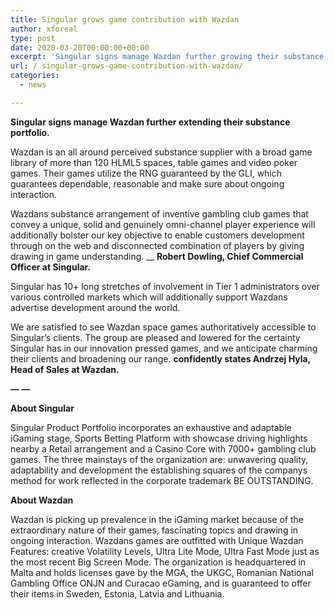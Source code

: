 ```yaml
---
title: Singular grows game contribution with Wazdan
author: xforeal 
type: post
date: 2020-03-20T00:00:00+00:00
excerpt: 'Singular signs manage Wazdan further growing their substance portfolio '
url: / singular-grows-game-contribution-with-wazdan/
categories:
  - news

---
```

**Singular signs manage Wazdan further extending their substance portfolio.** 

Wazdan is an all around perceived substance supplier with a broad game library of more than 120 HLML5 spaces, table games and video poker games. Their games utilize the RNG guaranteed by the GLI, which guarantees dependable, reasonable and make sure about ongoing interaction. 

Wazdans substance arrangement of inventive gambling club games that convey a unique, solid and genuinely omni-channel player experience will additionally bolster our key objective to enable customers development through on the web and disconnected combination of players by giving drawing in game understanding.  __ **Robert Dowling, Chief Commercial Officer at Singular.** 

Singular has 10+ long stretches of involvement in Tier 1 administrators over various controlled markets which will additionally support Wazdans advertise development around the world. 

We are satisfied to see Wazdan space games authoritatively accessible to Singular&#8217;s clients. The group are pleased and lowered for the certainty Singular has in our innovation pressed games, and we anticipate charming their clients and broadening our range. **confidently states Andrzej Hyla, Head of Sales at Wazdan.** 

**&#8212; &#8212;** 

**About Singular** 

Singular Product Portfolio incorporates an exhaustive and adaptable iGaming stage, Sports Betting Platform with showcase driving highlights nearby a Retail arrangement and a Casino Core with 7000+ gambling club games. The three mainstays of the organization are: unwavering quality, adaptability and development the establishing squares of the companys method for work reflected in the corporate trademark BE OUTSTANDING. 

**About Wazdan** 

Wazdan is picking up prevalence in the iGaming market because of the extraordinary nature of their games, fascinating topics and drawing in ongoing interaction. Wazdans games are outfitted with Unique Wazdan Features: creative Volatility Levels, Ultra Lite Mode, Ultra Fast Mode just as the most recent Big Screen Mode. The organization is headquartered in Malta and holds licenses gave by the MGA, the UKGC, Romanian National Gambling Office ONJN and Curacao eGaming, and is guaranteed to offer their items in Sweden, Estonia, Latvia and Lithuania.